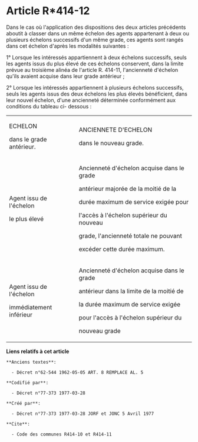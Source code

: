 # Article R*414-12

Dans le cas où l'application des dispositions des deux articles précédents aboutit à classer dans un même échelon des agents
appartenant à deux ou plusieurs échelons successifs d'un même grade, ces agents sont rangés dans cet échelon d'après les
modalités suivantes :

1° Lorsque les intéressés appartiennent à deux échelons successifs, seuls les agents issus du plus élevé de ces échelons
conservent, dans la limite prévue au troisième alinéa de l'article R. 414-11, l'ancienneté d'échelon qu'ils avaient acquise
dans leur grade antérieur ;

2° Lorsque les intéressés appartiennent à plusieurs échelons successifs, seuls les agents issus des deux échelons les plus
élevés bénéficient, dans leur nouvel échelon, d'une ancienneté déterminée conformément aux conditions du tableau ci-
dessous : 

<table>
    <tbody>
      <tr>
        <td>

ECHELON 

dans le grade antérieur. 

</td>
        <td>

ANCIENNETE D'ECHELON

dans le nouveau grade. 

</td>
      </tr>
      <tr>
        <td>

Agent issu de l'échelon 

le plus élevé 

</td>
        <td>

Ancienneté d'échelon acquise dans le grade

antérieur majorée de la moitié de la 

durée maximum de service exigée pour

l'accès à l'échelon supérieur du nouveau

grade, l'ancienneté totale ne pouvant

excéder cette durée maximum. 

</td>
      </tr>
      <tr>
        <td>

Agent issu de l'échelon

immédiatement inférieur 

</td>
        <td>

Ancienneté d'échelon acquise dans le grade

antérieur dans la limite de la moitié de 

la durée maximum de service exigée

pour l'accès à l'échelon supérieur du

nouveau grade 

</td>
      </tr>
    </tbody>
  </table>

**Liens relatifs à cet article**

	**Anciens textes**:

	  - Décret n°62-544 1962-05-05 ART. 8 REMPLACE AL. 5

	**Codifié par**:

	  - Décret n°77-373 1977-03-28

	**Créé par**:

	  - Décret n°77-373 1977-03-28 JORF et JONC 5 Avril 1977

	**Cite**:

	  - Code des communes R414-10 et R414-11
